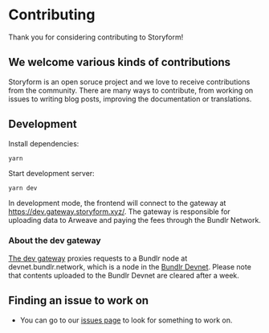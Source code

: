# Contributing

Thank you for considering contributing to Storyform!

## We welcome various kinds of contributions

Storyform is an open soruce project and we love to receive contributions from the community. There are many ways to contribute, from working on issues to writing blog posts, improving the documentation or translations.

## Development

Install dependencies:

```
yarn
```

Start development server:

```
yarn dev
```

In development mode, the frontend will connect to the gateway at https://dev.gateway.storyform.xyz/.
The gateway is responsible for uploading data to Arweave and paying the fees through the Bundlr Network.

### About the dev gateway

[The dev gateway](https://dev.gateway.storyform.xyz/) proxies requests to a Bundlr node at devnet.bundlr.network, which is a node in the [Bundlr Devnet](https://docs.bundlr.network/docs/devnet). Please note that contents uploaded to the Bundlr Devnet are cleared after a week.

## Finding an issue to work on

- You can go to our [issues page](https://github.com/DanTehrani/storyform-interface/issues) to look for something to work on.
